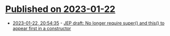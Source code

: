 # [Published on 2023-01-22](index.md)

* [2023-01-22, 20:54:35](https://news.ycombinator.com/item?id=34482116) - [JEP draft: No longer require super() and this() to appear first in a constructor](https://openjdk.org/jeps/8300786)
